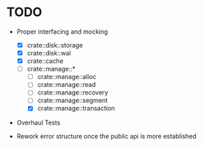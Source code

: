 # TODO

- Proper interfacing and mocking

  - [x] crate::disk::storage
  - [x] crate::disk::wal
  - [x] crate::cache
  - [ ] crate::manage::\*
    - [ ] crate::manage::alloc
    - [ ] crate::manage::read
    - [ ] crate::manage::recovery
    - [ ] crate::manage::segment
    - [x] crate::manage::transaction

- Overhaul Tests

- Rework error structure once the public api is more established
